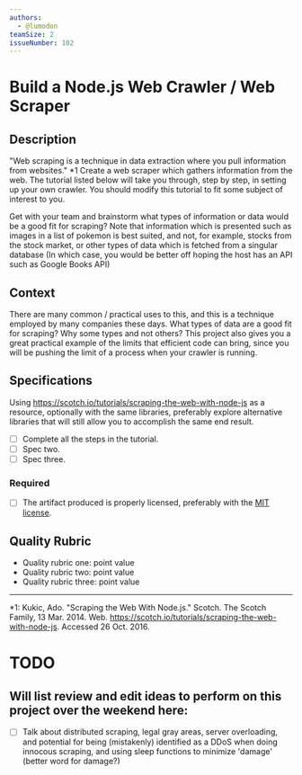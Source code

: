 ```yaml
---
authors:
  - @lumodon
teamSize: 2
issueNumber: 102
---
```


# Build a Node.js Web Crawler / Web Scraper

## Description

"Web scraping is a technique in data extraction where you pull information from websites." *1
Create a web scraper which gathers information from the web.  The tutorial listed below will take you through, step by step, in setting up your own crawler. You should modify this tutorial to fit some subject of interest to you. 

Get with your team and brainstorm what types of information or data would be a good fit for scraping? Note that information which is presented such as images in a list of pokemon is best suited, and not, for example, stocks from the stock market, or other types of data which is fetched from a singular database (In which case, you would be better off hoping the host has an API such as Google Books API)
## Context

There are many common / practical uses to this, and this is a technique employed by many companies these days. What types of data are a good fit for scraping? Why some types and not others? This project also gives you a great practical example of the limits that efficient code can bring, since you will be pushing the limit of a process when your crawler is running.
## Specifications

Using https://scotch.io/tutorials/scraping-the-web-with-node-js as a resource, optionally with the same libraries, preferably explore alternative libraries that will still allow you to accomplish the same end result.
- [ ] Complete all the steps in the tutorial.
- [ ] Spec two.
- [ ] Spec three.
### Required
- [ ] The artifact produced is properly licensed, preferably with the [MIT license](https://opensource.org/licenses/MIT).
## Quality Rubric
- Quality rubric one: point value
- Quality rubric two: point value
- Quality rubric three: point value

---






*1: Kukic, Ado. "Scraping the Web With Node.js." Scotch. The Scotch Family, 13 Mar. 2014. Web. https://scotch.io/tutorials/scraping-the-web-with-node-js. Accessed 26 Oct. 2016. 
# TODO
## Will list review and edit ideas to perform on this project over the weekend here:
- [ ] Talk about distributed scraping, legal gray areas, server overloading, and potential for being (mistakenly) identified as a DDoS when doing innocous scraping, and using sleep functions to minimize 'damage' (better word for damage?)
